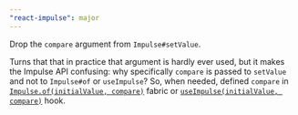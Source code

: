 ```yaml
---
"react-impulse": major
---
```


Drop the `compare` argument from `Impulse#setValue`.

Turns that that in practice that argument is hardly ever used, but it makes the Impulse API confusing: why specifically `compare` is passed to `setValue` and not to `Impulse#of` or `useImpulse`?
So, when needed, defined `compare` in [`Impulse.of(initialValue, compare)`](./#impulseof) fabric or [`useImpulse(initialValue, compare)`](./#useimpulse) hook.
